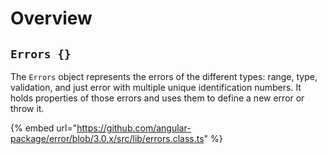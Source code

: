 # Overview

## `Errors {}`

The `Errors` object represents the errors of the different types:  range, type, validation, and just error with multiple unique identification numbers. It holds properties of those errors and uses them to define a new error or throw it.

{% embed url="https://github.com/angular-package/error/blob/3.0.x/src/lib/errors.class.ts" %}

##
